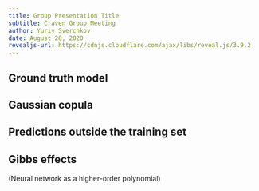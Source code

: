 ```yaml
---
title: Group Presentation Title
subtitle: Craven Group Meeting
author: Yuriy Sverchkov
date: August 28, 2020
revealjs-url: https://cdnjs.cloudflare.com/ajax/libs/reveal.js/3.9.2
---
```


## Ground truth model

## Gaussian copula

## Predictions outside the training set

## Gibbs effects

(Neural network as a higher-order polynomial)